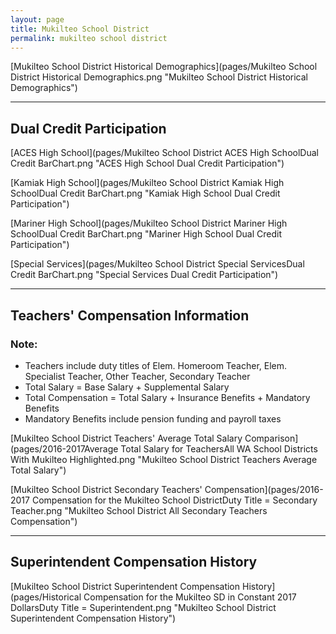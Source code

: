 ```yaml
---
layout: page
title: Mukilteo School District
permalink: mukilteo school district
---
```



[Mukilteo School District Historical Demographics](pages/Mukilteo School District Historical Demographics.png "Mukilteo School District Historical Demographics")

___

## Dual Credit Participation

[ACES High School](pages/Mukilteo School District ACES High SchoolDual Credit BarChart.png "ACES High School Dual Credit Participation")

[Kamiak High School](pages/Mukilteo School District Kamiak High SchoolDual Credit BarChart.png "Kamiak High School Dual Credit Participation")

[Mariner High School](pages/Mukilteo School District Mariner High SchoolDual Credit BarChart.png "Mariner High School Dual Credit Participation")

[Special Services](pages/Mukilteo School District Special ServicesDual Credit BarChart.png "Special Services Dual Credit Participation")


___

## Teachers' Compensation Information
### Note:
- Teachers include duty titles of Elem. Homeroom Teacher, Elem. Specialist Teacher, Other Teacher, Secondary Teacher
- Total Salary = Base Salary + Supplemental Salary
- Total Compensation = Total Salary + Insurance Benefits + Mandatory Benefits
- Mandatory Benefits include pension funding and payroll taxes

[Mukilteo School District Teachers' Average Total Salary Comparison](pages/2016-2017Average Total Salary for TeachersAll WA School Districts With Mukilteo Highlighted.png "Mukilteo School District Teachers Average Total Salary")

[Mukilteo School District Secondary Teachers' Compensation](pages/2016-2017 Compensation for the Mukilteo School DistrictDuty Title = Secondary Teacher.png "Mukilteo School District All Secondary Teachers Compensation")


___

## Superintendent Compensation History

[Mukilteo School District Superintendent Compensation History](pages/Historical Compensation for the Mukilteo SD in Constant 2017 DollarsDuty Title = Superintendent.png "Mukilteo School District Superintendent Compensation History")


